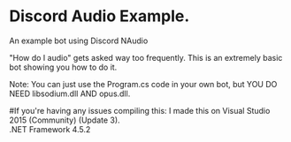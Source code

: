 # Discord Audio Example.
An example bot using Discord NAudio

"How do I audio" gets asked way too frequently.  This is an extremely basic bot showing you how to do it.

Note: You can just use the Program.cs code in your own bot,  but YOU DO NEED libsodium.dll AND opus.dll.

#If you're having any issues compiling this:
I made this on Visual Studio 2015 (Community) (Update 3).  
.NET Framework 4.5.2


